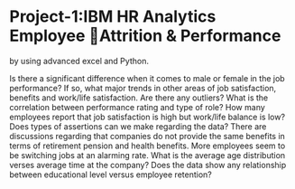 # Project-1:IBM HR Analytics Employee Attrition & Performance 
by using advanced excel and Python.

Is there a significant difference when it comes to male or female in the job performance? 
If so, what major trends in other areas of job satisfaction, benefits and work/life satisfaction. Are there any outliers? 
What is the correlation between performance rating and type of role? 
How many employees report that job satisfaction is high but work/life balance is low? 
Does types of assertions can we make regarding the data? 
There are discussions regarding that companies do not provide the same benefits in terms of retirement pension and health benefits. More employees seem to be switching jobs at an alarming rate. What is the average age distribution verses average time at the company? 
Does the data show any relationship between educational level versus employee retention?

 


